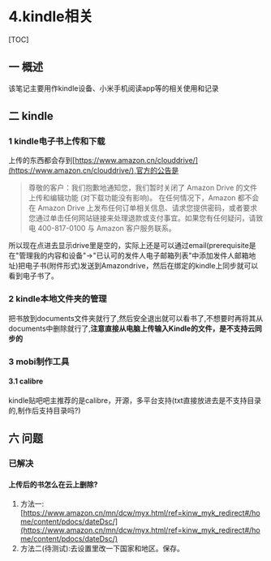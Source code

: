 # 4.kindle相关
[TOC]
## 一 概述
该笔记主要用作kindle设备、小米手机阅读app等的相关使用和记录

## 二 kindle
### 1 kindle电子书上传和下载
上传的东西都会存到[https://www.amazon.cn/clouddrive/](https://www.amazon.cn/clouddrive/),官方的公告是
>尊敬的客户：我们抱歉地通知您，我们暂时关闭了 Amazon Drive 的文件上传和编辑功能 (对下载功能没有影响)。 在任何情况下，Amazon 都不会在 Amazon Drive 上发布任何订单相关信息、请求您提供密码，或者要求您通过单击任何网站链接来处理退款或支付事宜。如果您有任何疑问，请致电 400-817-0100 与 Amazon 客户服务联系。

所以现在点进去显示drive里是空的，实际上还是可以通过email(prerequisite是在"管理我的内容和设备"->"已认可的发件人电子邮箱列表"中添加发件人邮箱地址)把电子书(附件形式)发送到Amazondrive，然后在绑定的kindle上同步就可以看到电子书了。

### 2 kindle本地文件夹的管理
把书放到documents文件夹就行了,然后安全退出就可以看书了,不想要时再将其从documents中删除就行了,**注意直接从电脑上传输入Kindle的文件，是不支持云同步的**

### 3 mobi制作工具
#### 3.1 calibre
kindle贴吧吧主推荐的是calibre，开源，多平台支持(txt直接放进去是不支持目录的,制作后支持目录吗?)

## 六 问题
### 已解决
#### 上传后的书怎么在云上删除?
1. 方法一:[https://www.amazon.cn/mn/dcw/myx.html/ref=kinw_myk_redirect#/home/content/pdocs/dateDsc/](https://www.amazon.cn/mn/dcw/myx.html/ref=kinw_myk_redirect#/home/content/pdocs/dateDsc/)
2. 方法二(待测试):去设置里改一下国家和地区。保存。
    
